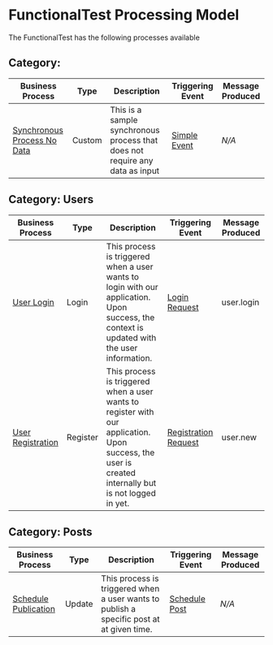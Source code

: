 # FunctionalTest Processing Model
The FunctionalTest has the following processes available

## Category: 

| Business Process | Type | Description | Triggering Event | Message Produced |
| ---------------- | ---- | ------------| ---------------- | ---------------- |
| [Synchronous Process No Data](SynchronousProcessNoData.md) | Custom | This is a sample synchronous process that does not require any data as input | [Simple Event](SynchronousProcessNoData.md#simple-event-event) | *N/A* |

## Category: Users

| Business Process | Type | Description | Triggering Event | Message Produced |
| ---------------- | ---- | ------------| ---------------- | ---------------- |
| [User Login](UserLogin.md) | Login | This process is triggered when a user wants to login with our application. Upon success, the context is updated with the user information. | [Login Request](UserLogin.md#login-request-event) | user.login |
| [User Registration](UserRegistration.md) | Register | This process is triggered when a user wants to register with our application. Upon success, the user is created internally but is not logged in yet. | [Registration Request](UserRegistration.md#registration-request-event) | user.new |

## Category: Posts

| Business Process | Type | Description | Triggering Event | Message Produced |
| ---------------- | ---- | ------------| ---------------- | ---------------- |
| [Schedule Publication](SchedulePublication.md) | Update | This process is triggered when a user wants to publish a specific post at at given time. | [Schedule Post](SchedulePublication.md#schedule-post-event) | *N/A* |



